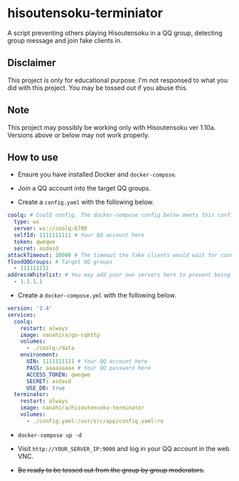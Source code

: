 # hisoutensoku-terminiator

A script preventing others playing Hisoutensoku in a QQ group, detecting group message and join fake clients in.

## Disclaimer

This project is only for educational purpose. I'm not responsed to what you did with this project. You may be tossed out if you abuse this.

## Note

This project may possibly be working only with Hisoutensoku ver 1.10a. Versions above or below may not work properly.

## How to use

* Ensure you have installed Docker and `docker-compose`.

* Join a QQ account into the target QQ groups.

* Create a `config.yaml` with the following below.

```yaml
coolq: # CoolQ config. The docker-compose config below meets this configuration.
  type: ws
  server: ws://coolq:6700
  selfId: 1111111111 # Your QQ account here
  token: qweqwe
  secret: asdasd
attackTimeout: 10000 # The timeout the fake clients would wait for connection.
floodQQGroups: # Target QQ groups
  - 111111111
addressWhitelist: # You may add your own servers here to prevent being affected.
  - 1.1.1.1
```

* Create a `docker-compose.yml` with the following below.

```yaml
version: '2.4'
services:
  coolq:
    restart: always
    image: nanahira/go-cqhttp
    volumes:
      - ./coolq:/data
    environment:
      UIN: 1111111111 # Your QQ account here
      PASS: aaaaaaaaa # Your QQ password here
      ACCESS_TOKEN: qweqwe
      SECRET: asdasd
      USE_DB: true
  terminator:
    restart: always
    image: nanahira/hisoutensoku-terminator
    volumes:
      - ./config.yaml:/usr/src/app/config.yaml:ro
```

* `docker-compose up -d`

* Visit `http://YOUR_SERVER_IP:9000` and log in your QQ account in the web VNC.

* ~~Be ready to be tossed out from the group by group moderators.~~
